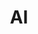 ---
pid: RS134
title: AI
location_transcription: Well Fargo Center Sixers
zipcode: '19146'
outside_phl: 
neighborhood: Graduate Hospital,Naval Square,Southwest Center City
age: '14'
age_range: 13-19
instagram: 
image_file_name: RS_134.jpg
proposal_transcription: A statue of Allen Iverson
topic: 
topic_summary: 
type: 
keywords_other: 
credit: Hanee F White
image_labels: 
twitter: 
facebook: 
permalink: "/monuments/rs134/"
layout: item-page
---